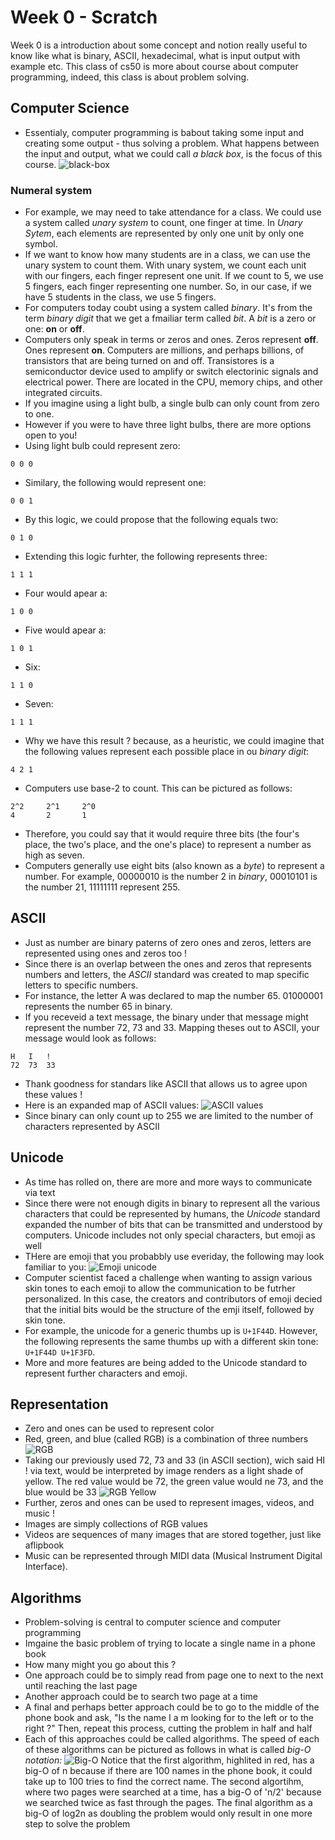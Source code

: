 # Week 0 - Scratch

Week 0 is a introduction about some concept and notion really useful to know like what is binary, ASCII, hexadecimal, what is input output with example etc. This class of cs50 is more about course about computer programming, indeed, this class is about problem solving.

## Computer Science

* Essentialy, computer programming is babout taking some input and creating some output - thus solving a problem. What happens between the input and output, what we could call *a black box*, is the focus of this course.
![black-box](img/input-output-blackbox.png)

### Numeral system

* For example, we may need to take attendance for a class. We could use a system called *unary system* to count, one finger at time. In *Unary Sytem*, each elements are represented by only one unit by only one symbol.
* If we want to know how many students are in a class, we can use the unary system to count them. With unary system, we count each unit with our fingers, each finger represent one unit. If we count to 5, we use 5 fingers, each finger representing one number. So, in our case, if we have 5 students in the class, we use 5 fingers.
* For computers today coubt using a system called *binary*. It's from the term *binary digit* that we get a fmailiar term called *bit*. A *bit* is a zero or one: **on** or **off**.
* Computers only speak in terms or zeros and ones. Zeros represent **off**. Ones represent **on**. Computers are millions, and perhaps billions, of transistors that are being turned on and off. Transistores is a semiconductor device used to amplify or switch electorinic signals and electrical power. There are located in the CPU, memory chips, and other integrated circuits.
* If you imagine using a light bulb, a single bulb can only count from zero to one.
* However if you were to have three light bulbs, there are more options open to you!
* Using light bulb could represent zero:
```
0 0 0
```
* Similary, the following would represent one:
```
0 0 1 
```
* By this logic, we could propose that the following equals two:
```
0 1 0
```
* Extending this logic furhter, the following represents three:
```
1 1 1
```
* Four would apear a:
```
1 0 0
```
* Five would apear a:
```
1 0 1
```
* Six:
```
1 1 0
```
* Seven:
```
1 1 1
```
* Why we have this result ? because, as a heuristic, we could imagine that the following values represent each possible place in ou *binary digit*:
```
4 2 1
```
* Computers use base-2 to count. This can be pictured as follows:
```
2^2		2^1		2^0
4		2		1
```
* Therefore, you could say that it would require three bits (the four's place, the two's place, and the one's place) to represent a number as high as seven.
* Computers generally use eight bits (also known as a *byte*) to represent a number. For example, 00000010 is the number 2 in *binary*, 00010101 is the number 21, 11111111 represent 255.


## ASCII

* Just as number are binary paterns of zero ones and zeros, letters are represented using ones and zeros too !
* Since there is an overlap between the ones and zeros that represents numbers and letters, the *ASCII* standard was created to map specific letters to specific numbers.
* For instance, the letter A was declared to map the number 65. 01000001 represents the number 65 in binary.
* If you receveid a text message, the binary under that message might represent the number 72, 73 and 33. Mapping theses out to ASCII, your message would look as follows:
```
H	I	!
72	73	33
```
* Thank goodness for standars like ASCII that allows us to agree upon these values !
* Here is an expanded map of ASCII values:
![ASCII values](img/ASCII-values.png)
* Since binary can only count up to 255 we are limited to the number of characters represented by ASCII
 
## Unicode 

* As time has rolled on, there are more and more ways to communicate via text
* Since there were not enough digits in binary to represent all the various characters that could be represented by humans, the *Unicode* standard expanded the number of bits that can be transmitted and understood by computers. Unicode includes not only special characters, but emoji as well
* THere are emoji that you probabbly use everiday, the following may look familiar to you:
![Emoji unicode](img/emoji-unicode.png)
* Computer scientist faced a challenge when wanting to assign various skin tones to each emoji to allow the communication to be futrher personalized. In this case, the creators and contributors of emoji decied that the initial bits would be the structure of the emji itself, followed by skin tone.
* For example, the unicode for a generic thumbs up is ``U+1F44D``. However, the following represents the same thumbs up with a different skin tone: ``U+1F44D U+1F3FD``.
* More and more features are being added to the Unicode standard to represent further characters and emoji.

## Representation

* Zero and ones can be used to represent color
* Red, green, and blue (called RGB) is a combination of three numbers
![RGB](img/RGB.png)
* Taking our previously used 72, 73 and 33 (in ASCII section), wich said HI ! via text, would be interpreted by image renders as a light shade of yellow. The red value would be 72, the green value would ne 73, and the blue would be 33
![RGB Yellow](img/RGB-Yellow.png)
* Further, zeros and ones can be used to represent images, videos, and music !
* Images are simply collections of RGB values
* Videos are sequences of many images that are stored together, just like aflipbook
* Music can be represented through MIDI data (Musical Instrument Digital Interface).

## Algorithms

* Problem-solving is central to computer science and computer programming 
* Imgaine the basic problem of trying to locate a single name in a phone book
* How many might you go about this ?
* One approach could be to simply read from page one to next to the next until reaching the last page
* Another approach could be to search two page at a time
* A final and perhaps better approach could be to go to the middle of the phone book and ask, "Is the name I a m looking for to the left or to the right ?" Then, repeat this process, cutting the problem in half and half
* Each of this approaches could be called algorithms. The speed of each of these algorithms can be pictured as follows in what is called *big-O notation:*
![Big-O](img/Big-O-notation.png)
Notice that the first algorithm, highlited in red, has a big-O of n because if there are 100 names in the phone book, it could take up to 100 tries to find the correct name. The second algortihm, where two pages were searched at a time, has a big-O of 'n/2' because we searched twice as fast through the pages. The final algorithm as a big-O of log2n as doubling the problem would only result in one more step to solve the problem
